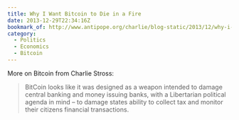 ```yaml
---
title: Why I Want Bitcoin to Die in a Fire
date: 2013-12-29T22:34:16Z
bookmark_of: http://www.antipope.org/charlie/blog-static/2013/12/why-i-want-bitcoin-to-die-in-a.html
category:
  - Politics
  - Economics
  - Bitcoin
---
```

More on Bitcoin from Charlie Stross:

> BitCoin looks like it was designed as a weapon intended to damage central banking and money issuing banks, with a Libertarian political agenda in mind – to damage states ability to collect tax and monitor their citizens financial transactions.
